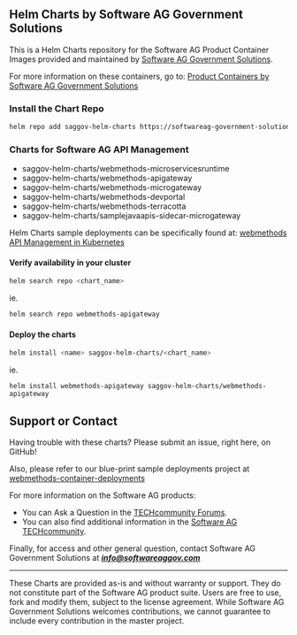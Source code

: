## Helm Charts by Software AG Government Solutions

This is a Helm Charts repository for the Software AG Product Container Images provided and maintained by [Software AG Government Solutions](https://www.softwareaggov.com).

For more information on these containers, go to: [Product Containers by Software AG Government Solutions](https://softwareag-government-solutions.github.io/saggov-containers/)

### Install the Chart Repo

```bash
helm repo add saggov-helm-charts https://softwareag-government-solutions.github.io/saggov-helm-charts
```

### Charts for Software AG API Management

- saggov-helm-charts/webmethods-microservicesruntime
- saggov-helm-charts/webmethods-apigateway
- saggov-helm-charts/webmethods-microgateway
- saggov-helm-charts/webmethods-devportal
- saggov-helm-charts/webmethods-terracotta
- saggov-helm-charts/samplejavaapis-sidecar-microgateway

Helm Charts sample deployments can be specifically found at: [webmethods API Management in Kubernetes](https://github.com/sag-gov-integration-unit/webmethods-container-deployments/tree/main/kubernetes/api_management/)


#### Verify availability in your cluster

```bash
helm search repo <chart_name>
```

ie.

```bash
helm search repo webmethods-apigateway
```

#### Deploy the charts

```bash
helm install <name> saggov-helm-charts/<chart_name>
```

ie.

```
helm install webmethods-apigateway saggov-helm-charts/webmethods-apigateway
```

## Support or Contact

Having trouble with these charts? Please submit an issue, right here, on GitHub!

Also, please refer to our blue-print sample deployments project at [webmethods-container-deployments](https://github.com/sag-gov-integration-unit/webmethods-container-deployments)

For more information on the Software AG products:
 - You can Ask a Question in the [TECHcommunity Forums](http://tech.forums.softwareag.com).
 - You can also find additional information in the [Software AG TECHcommunity](http://techcommunity.softwareag.com).

Finally, for access and other general question, contact Software AG Government Solutions at ***info@softwareaggov.com***

______________________
These Charts are provided as-is and without warranty or support. They do not constitute part of the Software AG product suite. Users are free to use, fork and modify them, subject to the license agreement. While Software AG Government Solutions welcomes contributions, we cannot guarantee to include every contribution in the master project.